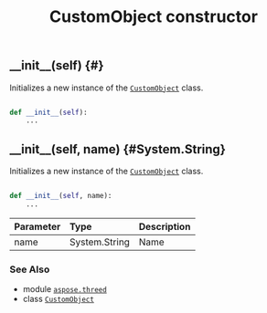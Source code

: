 ﻿---
title: CustomObject constructor
second_title: Aspose.3D for Python via .NET API References
description: 
type: docs
weight: 10
url: /python-net/aspose.threed/customobject/__init__/
is_root: false
---

## \_\_init\_\_(self) {#}

Initializes a new instance of the [`CustomObject`](/3d/python-net/aspose.threed/customobject) class.



```python

def __init__(self):
    ...
```




## \_\_init\_\_(self, name) {#System.String}

Initializes a new instance of the [`CustomObject`](/3d/python-net/aspose.threed/customobject) class.



```python

def __init__(self, name):
    ...
```


| Parameter | Type | Description |
| :- | :- | :- |
| name | System.String | Name |



### See Also
* module [`aspose.threed`](../../)
* class [`CustomObject`](/3d/python-net/aspose.threed/customobject)
